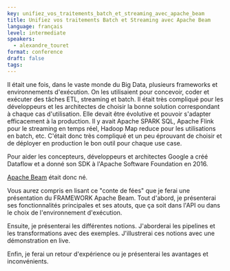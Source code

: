 ```yaml
---
key: unifiez_vos_traitements_batch_et_streaming_avec_apache_beam
title: Unifiez vos traitements Batch et Streaming avec Apache Beam
language: français
level: intermediate
speakers:
  - alexandre_touret
format: conference
draft: false
tags:
---
```

Il était une fois, dans le vaste monde du Big Data, plusieurs frameworks et environnements d'exécution. On les utilisaient pour concevoir, coder et exécuter des tâches ETL, streaming et batch.
Il était très compliqué pour les développeurs et les architectes de choisir la bonne solution correspondant à chaque cas d'utilisation. Elle devait être évolutive et pouvoir s'adapter efficacement à la production.
Il y avait Apache SPARK SQL, Apache Flink pour le streaming en temps réel, Hadoop Map reduce pour les utilisations en batch, etc.
C'était donc très compliqué et un peu éprouvant de choisir et de déployer en production le bon outil pour chaque use case.

Pour aider les concepteurs, développeurs et architectes Google a créé Dataflow et a donné son SDK à l'Apache Software Foundation en 2016.

[Apache Beam](https://beam.apache.org) était donc né.

Vous aurez compris en lisant ce "conte de fées" que je ferai une présentation du FRAMEWORK Apache Beam. Tout d'abord, je présenterai ses fonctionnalités principales et ses atouts, que ça soit dans l'API ou dans le choix de l'environnement d'exécution.

Ensuite, je présenterai les différentes notions. J'aborderai les pipelines et les transformations avec des exemples.
J'illustrerai ces notions avec une démonstration en live.

Enfin, je ferai un retour d'expérience ou je présenterai les avantages et inconvénients.
